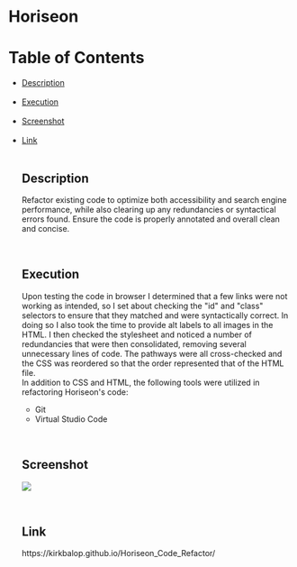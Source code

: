 <h1>Horiseon</h1>
  <p>
  <h1>Table of Contents</h1>
  <p>
    <ul>
      <li>
        <a href=#description>Description</a>
      </li>
    <br>
      <li>
        <a href=#execution>Execution</a>
      </li>
    <br>
      <li>
        <a href=#screenshot>Screenshot</a>
      </li>
    <br>
      <li>
        <a href=#link>Link</a>
      </li>
    <br>

   <div id="description">
    <h2>Description</h2>
      <p>
      Refactor existing code to optimize both accessibility and search engine performance, while also clearing up any redundancies or syntactical errors
      found. Ensure the code is properly annotated and overall clean and concise.
   </div>
   <br>
   <div id="execution">
    <h2>Execution</h2>
      <p>
      Upon testing the code in browser I determined that a few links were not working as intended, so I set about checking the "id" and "class" selectors to ensure
      that they matched and were syntactically correct. In doing so I also took the time to provide alt labels to all images in the HTML. I then checked the stylesheet and noticed a number of redundancies that were then consolidated, removing
      several unnecessary lines of code. The pathways were all cross-checked and the CSS was reordered so that the order represented that of the HTML file.
        <br>
        In addition to CSS and HTML, the following tools were utilized in refactoring Horiseon's code:
        <ul>
          <li>Git</li>
          <li>Virtual Studio Code</li>
  </ul>
      </p>
   </div>
   <br>
   <div id="screenshot">
    <h2>Screenshot</h2>
    <p>
    <img src="https://github.com/kirkbalop/Horiseon_Code_Refactor/blob/main/assets/images/horiseon_screenshot.png" />
    </p>
   </div>
   <br>
   <div id="link">
    <h2>Link</h2>
      <p>
        https://kirkbalop.github.io/Horiseon_Code_Refactor/
      <p>
   </div>
